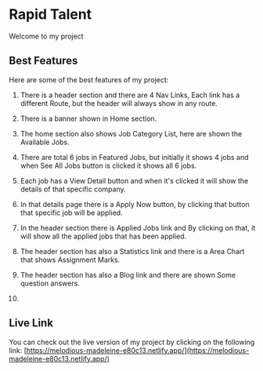 # Rapid Talent

Welcome to my project

## Best Features

Here are some of the best features of my project:

1. There is a header section and there are 4 Nav Links, Each link has a different Route, but the header will always show in any route.

2. There is a banner shown in Home section.

3. The home section also shows Job Category List, here are shown the Available Jobs.

4. There are total 6 jobs in Featured Jobs, but initially it shows 4 jobs and when See All Jobs button is clicked it shows all 6 jobs.

5. Each job has a View Detail button and when it's clicked it will show the details of that specific company.

6. In that details page there is a Apply Now button, by clicking that button that specific job will be applied.

7. In the header section there is Applied Jobs link and By clicking on that, it will show all the applied jobs that has been applied.

8. The header section has also a Statistics link and there is a Area Chart that shows Assignment Marks.

9. The header section has also a Blog link and there are shown Some question answers.

10. 

## Live Link

You can check out the live version of my project by clicking on the following link: [https://melodious-madeleine-e80c13.netlify.app/](https://melodious-madeleine-e80c13.netlify.app/)

